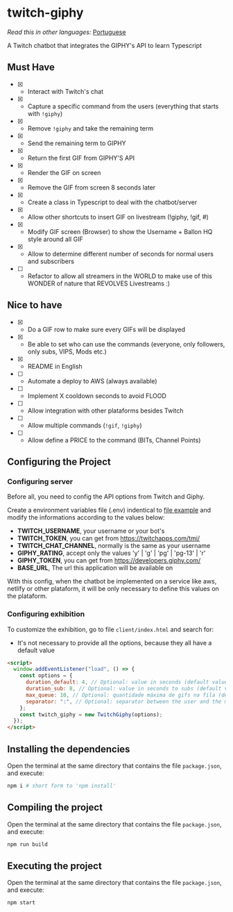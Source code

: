 # twitch-giphy

<i>Read this in other languages:</i> [Portuguese](README.pt.md)

A Twitch chatbot that integrates the GIPHY's API to learn Typescript

## Must Have

- [x] - Interact with Twitch's chat
- [x] - Capture a specific command from the users (everything that starts with `!giphy`)
- [x] - Remove `!giphy` and take the remaining term
- [x] - Send the remaining term to GIPHY
- [x] - Return the first GIF from GIPHY'S API
- [x] - Render the GIF on screen
- [x] - Remove the GIF from screen 8 seconds later
- [x] - Create a class in Typescript to deal with the chatbot/server
- [x] - Allow other shortcuts to insert GIF on livestream (!giphy, !gif, #)
- [x] - Modify GIF screen (Browser) to show the Username + Ballon HQ style around all GIF
- [x] - Allow to determine different number of seconds for normal users and subscribers
- [ ] - Refactor to allow all streamers in the WORLD to make use of this WONDER of nature that REVOLVES Livestreams :)

## Nice to have

- [x] - Do a GIF row to make sure every GIFs will be displayed
- [x] - Be able to set who can use the commands (everyone, only followers, only subs, VIPS, Mods etc.)
- [x] - README in English
- [ ] - Automate a deploy to AWS (always available)
- [ ] - Implement X cooldown seconds to avoid FLOOD
- [ ] - Allow integration with other plataforms besides Twitch
- [ ] - Allow multiple commands (`!gif`, `!giphy`)
- [ ] - Allow define a PRICE to the command (BITs, Channel Points)

## Configuring the Project

### Configuring server

Before all, you need to config the API options from Twitch and Giphy.

Create a environment variables file (.env) indentical to [file example](.env.example) and modify the informations according to the values below:

- **TWITCH_USERNAME**, your username or your bot's
- **TWITCH_TOKEN**, you can get from https://twitchapps.com/tmi/
- **TWITCH_CHAT_CHANNEL**, normally is the same as your username
- **GIPHY_RATING**, accept only the values 'y' | 'g' | 'pg' | 'pg-13' | 'r'
- **GIPHY_TOKEN**, you can get from https://developers.giphy.com/
- **BASE_URL**, The url this application will be available on

With this config, when the chatbot be implemented on a service like aws, netlify or other plataform, it will be only necessary to define this values on the plataform. 

### Configuring exhibition

To customize the exhibition, go to file `client/index.html` and search for:

- It's not necessary to provide all the options, because they all have a default value

```html
<script>
  window.addEventListener("load", () => {
    const options = {
      duration_default: 4, // Optional: value in seconds (default value is 4)
      duration_sub: 8, // Optional: value in seconds to subs (default value is 8)
      max_queue: 10, // Optional: quantidade máxima de gifs na fila (default value is 10)
      separator: ":", // Optional: separator between the user and the message (default value is :)
    };
    const twitch_giphy = new TwitchGiphy(options);
  });
</script>
```

## Installing the dependencies

Open the terminal at the same directory that contains the file `package.json`, and execute:

```bash
npm i # short form to 'npm install'
```

## Compiling the project

Open the terminal at the same directory that contains the file `package.json`, and execute:

```bash
npm run build
```

## Executing the project

Open the terminal at the same directory that contains the file `package.json`, and execute:

```bash
npm start
```
